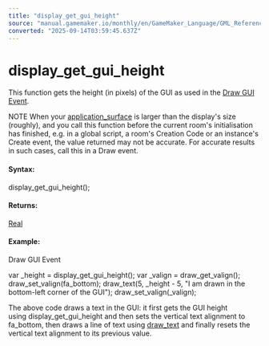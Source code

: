 ```yaml
---
title: "display_get_gui_height"
source: "manual.gamemaker.io/monthly/en/GameMaker_Language/GML_Reference/Cameras_And_Display/display_get_gui_height.htm"
converted: "2025-09-14T03:59:45.637Z"
---
```


# display\_get\_gui\_height

This function gets the height (in pixels) of the GUI as used in the [Draw GUI Event](../../../The_Asset_Editors/Object_Properties/Draw_Events.md).

NOTE When your [application\_surface](../Drawing/Surfaces/application_surface.md) is larger than the display's size (roughly), and you call this function before the current room's initialisation has finished, e.g. in a global script, a room's Creation Code or an instance's Create event, the value returned may not be accurate. For accurate results in such cases, call this in a Draw event.

#### Syntax:

display\_get\_gui\_height();

#### Returns:

[Real](../../GML_Overview/Data_Types.md)

#### Example:

Draw GUI Event

var \_height = display\_get\_gui\_height();
var \_valign = draw\_get\_valign();
draw\_set\_valign(fa\_bottom);
draw\_text(5, \_height - 5, "I am drawn in the bottom-left corner of the GUI");
draw\_set\_valign(\_valign);

The above code draws a text in the GUI: it first gets the GUI height using display\_get\_gui\_height and then sets the vertical text alignment to fa\_bottom, then draws a line of text using [draw\_text](../../../../../../GameMaker_Language/GML_Reference/Drawing/Text/draw_text.md) and finally resets the vertical text alignment to its previous value.